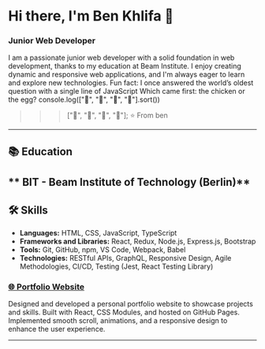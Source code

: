 
# Hi there, I'm Ben Khlifa 👋

### Junior Web Developer

I am a passionate junior web developer with a solid foundation in web development, thanks to my education at Beam Institute. I enjoy creating dynamic and responsive web applications, and I'm always eager to learn and explore new technologies.
Fun fact: I once answered the world’s oldest question with a single line of JavaScript
Which came first: the chicken or the egg?
console.log(["🥚", "🐣", "🐥", "🐔"].sort())

>>> ["🐔", "🐣", "🐥", "🥚"];
⭐️ From ben 
---

## 📚 Education

** BIT - Beam Institute of Technology (Berlin)** 
---
## 🛠️ Skills

- **Languages:** HTML, CSS, JavaScript, TypeScript
- **Frameworks and Libraries:** React, Redux, Node.js, Express.js, Bootstrap
- **Tools:** Git, GitHub, npm, VS Code, Webpack, Babel
- **Technologies:** RESTful APIs, GraphQL, Responsive Design, Agile Methodologies, CI/CD, Testing (Jest, React Testing Library)

### [🌐 Portfolio Website](https://ben-portfolio1992.netlify.app)
Designed and developed a personal portfolio website to showcase projects and skills. Built with React, CSS Modules, and hosted on GitHub Pages. Implemented smooth scroll, animations, and a responsive design to enhance the user experience.

---

